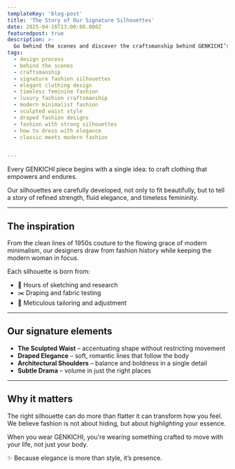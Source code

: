 ```yaml
---
templateKey: 'blog-post'
title: 'The Story of Our Signature Silhouettes'
date: 2025-04-16T13:00:00.000Z
featuredpost: true
description: >-
  Go behind the scenes and discover the craftsmanship behind GENKICHI’s most iconic designs and silhouettes.
tags:
  - design process
  - behind the scenes
  - craftsmanship
  - signature fashion silhouettes
  - elegant clothing design
  - timeless feminine fashion
  - luxury fashion craftsmanship
  - modern minimalist fashion
  - sculpted waist style
  - draped fashion designs
  - fashion with strong silhouettes
  - how to dress with elegance
  - classic meets modern fashion


---
```



Every GENKICHI piece begins with a single idea: to craft clothing that empowers and endures.

Our silhouettes are carefully developed, not only to fit beautifully, but to tell a story of refined strength, fluid elegance, and timeless femininity.

---

## The inspiration

From the clean lines of 1950s couture to the flowing grace of modern minimalism, our designers draw from fashion history while keeping the modern woman in focus.

Each silhouette is born from:
- 🎨 Hours of sketching and research  
- ✂️ Draping and fabric testing  
- 🧵 Meticulous tailoring and adjustment

---

## Our signature elements

- **The Sculpted Waist** – accentuating shape without restricting movement  
- **Draped Elegance** – soft, romantic lines that follow the body  
- **Architectural Shoulders** – balance and boldness in a single detail  
- **Subtle Drama** – volume in just the right places  

---

## Why it matters

The right silhouette can do more than flatter it can transform how you feel. We believe fashion is not about hiding, but about *highlighting* your essence.

When you wear GENKICHI, you're wearing something crafted to move with your life, not just your body.

✨ Because elegance is more than style, it’s presence.
